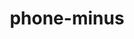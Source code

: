 ---
title: phone-minus
unicode_regular: \ec00
unicode_bold: \ebff
unicode_solid: \ec01
unicode_brand: 
---